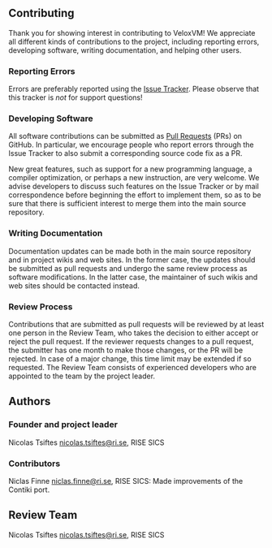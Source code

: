 ## Contributing

Thank you for showing interest in contributing to VeloxVM! We
appreciate all different kinds of contributions to the project,
including reporting errors, developing software, writing
documentation, and helping other users.

### Reporting Errors

Errors are preferably reported using the [Issue
Tracker](https://github.com/nvt/veloxvm/issues). Please observe that
this tracker is _not_ for support questions!

### Developing Software

All software contributions can be submitted as [Pull
Requests](https://github.com/nvt/veloxvm/pulls) (PRs) on GitHub. In
particular, we encourage people who report errors through the Issue
Tracker to also submit a corresponding source code fix as a PR.

New great features, such as support for a new programming language, a
compiler optimization, or perhaps a new instruction, are very
welcome. We advise developers to discuss such features on the Issue
Tracker or by mail correspondence before beginning the effort to
implement them, so as to be sure that there is sufficient interest to
merge them into the main source repository.

### Writing Documentation

Documentation updates can be made both in the main source repository
and in project wikis and web sites. In the former case, the updates
should be submitted as pull requests and undergo the same review
process as software modifications. In the latter case, the maintainer
of such wikis and web sites should be contacted instead.

### Review Process

Contributions that are submitted as pull requests will be reviewed by
at least one person in the Review Team, who takes the decision to
either accept or reject the pull request. If the reviewer requests
changes to a pull request, the submitter has one month to make those
changes, or the PR will be rejected. In case of a major change, this
time limit may be extended if so requested. The Review Team consists
of experienced developers who are appointed to the team by the project
leader.

## Authors

### Founder and project leader

Nicolas Tsiftes <nicolas.tsiftes@ri.se>, RISE SICS

### Contributors

Niclas Finne <niclas.finne@ri.se>, RISE SICS: Made improvements of the
Contiki port.

## Review Team

Nicolas Tsiftes <nicolas.tsiftes@ri.se>, RISE SICS